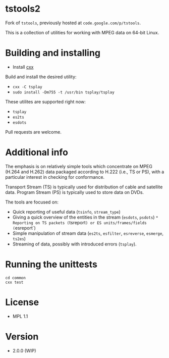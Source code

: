 # tstools2

Fork of `tstools`, previously hosted at `code.google.com/p/tstools`.

This is a collection of utilities for working with MPEG data on 64-bit Linux.

# Building and installing

* Install [cxx](https://github.com/xyproto/cxx)

Build and install the desired utility:

* `cxx -C tsplay`
* `sudo install -Dm755 -t /usr/bin tsplay/tsplay`

These utilites are supported right now:

* `tsplay`
* `es2ts`
* `esdots`

Pull requests are welcome.

# Additional info

The emphasis is on relatively simple tools which concentrate on MPEG (H.264 and
H.262) data packaged according to H.222 (i.e., TS or PS), with a particular
interest in checking for conformance.

Transport Stream (TS) is typically used for distribution of cable and satellite
data. Program Stream (PS) is typically used to store data on DVDs.

The tools are focused on:

* Quick reporting of useful data (`tsinfo`, `stream_type`)
* Giving a quick overview of the entities in the stream (`esdots`, `psdots`)
`* Reporting on TS packets (`tsreport`) or ES units/frames/fields (`esreport`)
* Simple manipulation of stream data (`es2ts`, `esfilter`, `esreverse`, `esmerge`, `ts2es`)
* Streaming of data, possibly with introduced errors (`tsplay`).

# Running the unittests

    cd common
    cxx test

# License

* MPL 1.1

# Version

* 2.0.0 (WIP)

